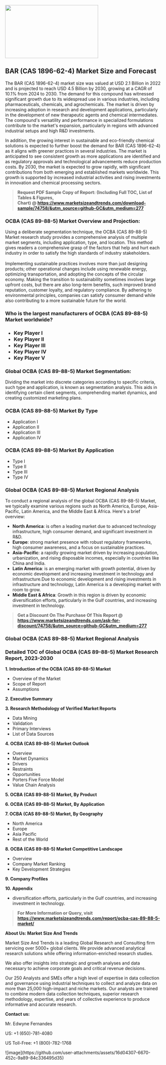 <p><img class="alignnone size-medium wp-image-20088" src="https://ffe5etoiles.com/wp-content/uploads/2024/12/MST1-300x171.png" alt="" width="300" height="171" /></p><h2>BAR (CAS 1896-62-4) Market Size and Forecast</h2><p>The BAR (CAS 1896-62-4) market size was valued at USD 2.1 Billion in 2022 and is projected to reach USD 4.5 Billion by 2030, growing at a CAGR of 10.1% from 2024 to 2030. The demand for this compound has witnessed significant growth due to its widespread use in various industries, including pharmaceuticals, chemicals, and agrochemicals. The market is driven by increasing adoption in research and development applications, particularly in the development of new therapeutic agents and chemical intermediates. The compound's versatility and performance in specialized formulations contribute to the market's expansion, particularly in regions with advanced industrial setups and high R&D investments.</p><p>In addition, the growing interest in sustainable and eco-friendly chemical solutions is expected to further boost the demand for BAR (CAS 1896-62-4) as it aligns with greener practices in several industries. The market is anticipated to see consistent growth as more applications are identified and as regulatory approvals and technological advancements reduce production costs. By 2030, the market is expected to grow rapidly, with significant contributions from both emerging and established markets worldwide. This growth is supported by increased industrial activities and rising investments in innovation and chemical processing sectors.</p></p><blockquote id="" class=""><strong>Request PDF Sample Copy of Report: (Including Full TOC, List of Tables &amp; Figures, Chart)&nbsp;@&nbsp;<strong><a href="https://www.marketsizeandtrends.com/download-sample/74758/&utm_source=github-GC&utm_medium=277" target="_blank">https://www.marketsizeandtrends.com/download-sample/74758/&utm_source=github-GC&utm_medium=277</a></strong></strong></blockquote><h3 id="" class="">OCBA (CAS 89-88-5) Market&nbsp;Overview and Projection:</h3><p id="" class="">Using a deliberate segmentation technique, the OCBA (CAS 89-88-5) Market research study provides a comprehensive analysis of multiple market segments, including application, type, and location. This method gives readers a comprehensive grasp of the factors that help and hurt each industry in order to satisfy the high standards of industry stakeholders. <br /> <br />Implementing sustainable practices involves more than just designing products; other operational changes include using renewable energy, optimizing transportation, and adopting the concepts of the circular economy. Making the transition to sustainability sometimes involves large upfront costs, but there are also long-term benefits, such improved brand reputation, customer loyalty, and regulatory compliance. By adhering to environmental principles, companies can satisfy consumer demand while also contributing to a more sustainable future for the world.</p><h3 id="" class="">Who is the largest manufacturers of&nbsp;OCBA (CAS 89-88-5) Market worldwide?</h3><h3 class=""><p><ul><li>Key Player I </li><li> Key Player II </li><li> Key Player III </li><li> Key Player IV </li><li> Key Player V</li></ul></p></h3><h3 id="" class="">Global&nbsp;OCBA (CAS 89-88-5) Market Segmentation:</h3><p id="" class="">Dividing the market into discrete categories according to specific criteria, such type and application, is known as segmentation analysis. This aids in identifying certain client segments, comprehending market dynamics, and creating customized marketing plans.</p><h3 id="" class="">OCBA (CAS 89-88-5) Market&nbsp;By Type</h3><p><p><ul><li>Application I</li><li> Application II</li><li> Application III</li><li> Application IV</p></li></ul></p></p><h3 id="" class="">OCBA (CAS 89-88-5) Market&nbsp;By Application</h3><p class=""><p><ul><li>Type I</li><li> Type II</li><li> Type III</li><li> Type IV</li></ul></p></p><h3 id="" class="">Global OCBA (CAS 89-88-5) Market Regional Analysis</h3><p id="" class="">To conduct a regional analysis of the global OCBA (CAS 89-88-5) Market, we typically examine various regions such as North America, Europe, Asia-Pacific, Latin America, and the Middle East &amp; Africa. Here's a brief overview:</p><ul><li><strong>North America</strong>: is often a leading market due to advanced technology infrastructure, high consumer demand, and significant investment in R&amp;D.</li><li><strong>Europe</strong>: strong market presence with robust regulatory frameworks, high consumer awareness, and a focus on sustainable practices.</li><li><strong>Asia-Pacific</strong>: a rapidly growing market driven by increasing population, urbanization, and rising disposable incomes, especially in countries like China and India.</li><li><strong>Latin America</strong>: is an emerging market with growth potential, driven by economic development and increasing investment in technology and infrastructure.Due to economic development and rising investments in infrastructure and technology, Latin America is a developing market with room to grow.</li><li><strong>Middle East &amp; Africa</strong>: Growth in this region is driven by economic diversification efforts, particularly in the Gulf countries, and increasing investment in technology.</li></ul><blockquote id="" class=""><strong>Get a Discount On The Purchase Of This Report @ <strong><a href="https://www.marketsizeandtrends.com/ask-for-discount/74758/&utm_source=github-GC&utm_medium=277" target="_blank">https://www.marketsizeandtrends.com/ask-for-discount/74758/&utm_source=github-GC&utm_medium=277</a></strong></strong></blockquote><h3 id="" class="">Global OCBA (CAS 89-88-5) Market Regional Analysis</h3><h3 id="" class="">Detailed TOC of Global OCBA (CAS 89-88-5) Market Research Report, 2023-2030</h3><p id="" class=""><strong>1. Introduction of the OCBA (CAS 89-88-5) Market</strong></p><ul><li>Overview of the Market</li><li>Scope of Report</li><li>Assumptions</li></ul><p id="" class=""><strong>2. Executive Summary</strong></p><p id="" class=""><strong>3. Research Methodology of Verified Market Reports</strong></p><ul><li>Data Mining</li><li>Validation</li><li>Primary Interviews</li><li>List of Data Sources</li></ul><p id="" class=""><strong>4. OCBA (CAS 89-88-5) Market Outlook</strong></p><ul><li>Overview</li><li>Market Dynamics</li><li>Drivers</li><li>Restraints</li><li>Opportunities</li><li>Porters Five Force Model</li><li>Value Chain Analysis</li></ul><p id="" class=""><strong>5. OCBA (CAS 89-88-5) Market, By Product</strong></p><p id="" class=""><strong>6. OCBA (CAS 89-88-5) Market, By Application</strong></p><p id="" class=""><strong>7. OCBA (CAS 89-88-5) Market, By Geography</strong></p><ul><li>North America</li><li>Europe</li><li>Asia Pacific</li><li>Rest of the World</li></ul><p id="" class=""><strong>8. OCBA (CAS 89-88-5) Market Competitive Landscape</strong></p><ul><li>Overview</li><li>Company Market Ranking</li><li>Key Development Strategies</li></ul><p id="" class=""><strong>9. Company Profiles</strong></p><p id="" class=""><strong>10. Appendix</strong></p><ul><li>diversification efforts, particularly in the Gulf countries, and increasing investment in technology.</li></ul><blockquote id="" class=""><strong>For More Information or Query, visit <strong><strong><a href="https://www.marketsizeandtrends.com/report/ocba-cas-89-88-5-market/" target="_blank">https://www.marketsizeandtrends.com/report/ocba-cas-89-88-5-market/</a></strong></strong></strong></blockquote><p id="" class=""><strong>About Us: Market Size And Trends</strong></p><p id="" class="">Market Size And Trends is a leading Global Research and Consulting firm servicing over 5000+ global clients. We provide advanced analytical research solutions while offering information-enriched research studies.</p><p id="" class="">We also offer insights into strategic and growth analyses and data necessary to achieve corporate goals and critical revenue decisions.</p><p id="" class="">Our 250 Analysts and SMEs offer a high level of expertise in data collection and governance using industrial techniques to collect and analyze data on more than 25,000 high-impact and niche markets. Our analysts are trained to combine modern data collection techniques, superior research methodology, expertise, and years of collective experience to produce informative and accurate research.</p><p id="" class=""><strong>Contact us:</strong></p><p id="" class="">Mr. Edwyne Fernandes</p><p id="" class="">US: +1 (650)-781-4080</p><p id="" class="">US Toll-Free: +1 (800)-782-1768</p>
![image](https://github.com/user-attachments/assets/16d04307-6670-452c-9a89-84c336495d35)
